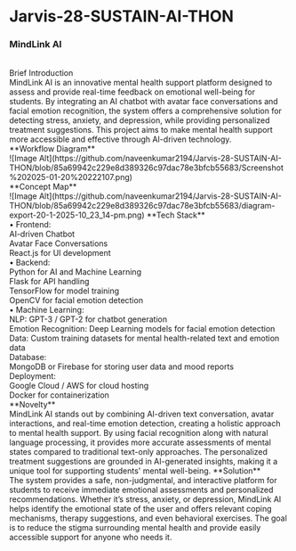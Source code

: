 # Jarvis-28-SUSTAIN-AI-THON
### **MindLink AI**
<br>
Brief Introduction<br>
MindLink AI is an innovative mental health support platform designed to assess and provide real-time feedback on emotional well-being for students. By integrating an AI chatbot with avatar face conversations and facial emotion recognition, the system offers a comprehensive solution for detecting stress, anxiety, and depression, while providing personalized treatment suggestions. This project aims to make mental health support more accessible and effective through AI-driven technology.<br>
**Workflow Diagram**<br>
 ![Image Alt](https://github.com/naveenkumar2194/Jarvis-28-SUSTAIN-AI-THON/blob/85a69942c229e8d389326c97dac78e3bfcb55683/Screenshot%202025-01-20%20222107.png)<br>
 **Concept Map**<br>
 ![Image Alt](https://github.com/naveenkumar2194/Jarvis-28-SUSTAIN-AI-THON/blob/85a69942c229e8d389326c97dac78e3bfcb55683/diagram-export-20-1-2025-10_23_14-pm.png)
 **Tech Stack**<br>
•	Frontend:<br>
    AI-driven Chatbot<br>
    Avatar Face Conversations<br>
    React.js for UI development<br>
•	Backend:<br>
    Python for AI and Machine Learning<br>
    Flask for API handling<br>
    TensorFlow  for model training<br>
    OpenCV for facial emotion detection<br>
•	Machine Learning:<br>
    NLP: GPT-3 / GPT-2 for chatbot generation<br>
    Emotion Recognition: Deep Learning models for facial emotion detection<br>
    Data: Custom training datasets for mental health-related text and emotion data<br>
Database:<br>
    MongoDB or Firebase for storing user data and mood reports<br>
	Deployment:<br>
    Google Cloud / AWS for cloud hosting<br>
    Docker for containerization<br>
**Novelty**<br>
MindLink AI stands out by combining AI-driven text conversation, avatar interactions, and real-time emotion detection, creating a holistic approach to mental health support. By using facial recognition along with natural language processing, it provides more accurate assessments of mental states compared to traditional text-only approaches. The personalized treatment suggestions are grounded in AI-generated insights, making it a unique tool for supporting students' mental well-being.
**Solution**<br>
The system provides a safe, non-judgmental, and interactive platform for students to receive immediate emotional assessments and personalized recommendations. Whether it’s stress, anxiety, or depression, MindLink AI helps identify the emotional state of the user and offers relevant coping mechanisms, therapy suggestions, and even behavioral exercises. The goal is to reduce the stigma surrounding mental health and provide easily accessible support for anyone who needs it.
